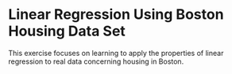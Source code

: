 # Linear Regression Using Boston Housing Data Set
This exercise focuses on learning to apply the properties of linear regression to real data concerning housing in Boston.
